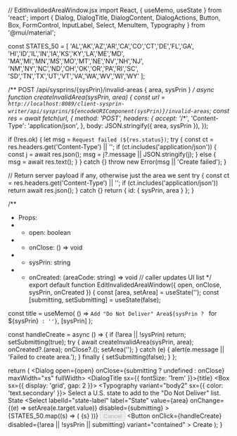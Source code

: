 // EditInvalidedAreaWindow.jsx
import React, { useMemo, useState } from 'react';
import {
  Dialog, DialogTitle, DialogContent, DialogActions,
  Button, Box, FormControl, InputLabel, Select, MenuItem, Typography
} from '@mui/material';

const STATES_50 = [
  'AL','AK','AZ','AR','CA','CO','CT','DE','FL','GA',
  'HI','ID','IL','IN','IA','KS','KY','LA','ME','MD',
  'MA','MI','MN','MS','MO','MT','NE','NV','NH','NJ',
  'NM','NY','NC','ND','OH','OK','OR','PA','RI','SC',
  'SD','TN','TX','UT','VT','VA','WA','WV','WI','WY'
];

/** POST /api/sysprins/{sysPrin}/invalid-areas  { area, sysPrin } */
async function createInvalidArea(sysPrin, area) {
  const url = `http://localhost:8089/client-sysprin-writer/api/sysprins/${encodeURIComponent(sysPrin)}/invalid-areas`;
  const res = await fetch(url, {
    method: 'POST',
    headers: {
      accept: '*/*',
      'Content-Type': 'application/json',
    },
    body: JSON.stringify({ area, sysPrin }),
  });

  if (!res.ok) {
    let msg = `Request failed (${res.status})`;
    try {
      const ct = res.headers.get('Content-Type') || '';
      if (ct.includes('application/json')) {
        const j = await res.json();
        msg = j?.message || JSON.stringify(j);
      } else {
        msg = await res.text();
      }
    } catch {}
    throw new Error(msg || 'Create failed');
  }

  // Return server payload if any, otherwise just the area we sent
  try {
    const ct = res.headers.get('Content-Type') || '';
    if (ct.includes('application/json')) return await res.json();
  } catch {}
  return { id: { sysPrin, area } };
}

/**
 * Props:
 * - open: boolean
 * - onClose: () => void
 * - sysPrin: string
 * - onCreated: (areaCode: string) => void   // caller updates UI list
 */
export default function EditInvalidedAreaWindow({ open, onClose, sysPrin, onCreated }) {
  const [area, setArea] = useState('');
  const [submitting, setSubmitting] = useState(false);

  const title = useMemo(
    () => `Add "Do Not Deliver" Area${sysPrin ? ` for ${sysPrin}` : ''}`,
    [sysPrin]
  );

  const handleCreate = async () => {
    if (!area || !sysPrin) return;
    setSubmitting(true);
    try {
      await createInvalidArea(sysPrin, area);
      onCreated?.(area);
      onClose?.();
      setArea('');
    } catch (e) {
      alert(e.message || 'Failed to create area.');
    } finally {
      setSubmitting(false);
    }
  };

  return (
    <Dialog open={open} onClose={submitting ? undefined : onClose} maxWidth="xs" fullWidth>
      <DialogTitle sx={{ fontSize: '1rem' }}>{title}</DialogTitle>
      <DialogContent dividers>
        <Box sx={{ display: 'grid', gap: 2 }}>
          <Typography variant="body2" sx={{ color: 'text.secondary' }}>
            Select a U.S. state to add to the "Do Not Deliver" list.
          </Typography>
          <FormControl fullWidth size="small">
            <InputLabel id="state-label">State</InputLabel>
            <Select
              labelId="state-label"
              label="State"
              value={area}
              onChange={(e) => setArea(e.target.value)}
              disabled={submitting}
            >
              {STATES_50.map((s) => (
                <MenuItem key={s} value={s}>{s}</MenuItem>
              ))}
            </Select>
          </FormControl>
        </Box>
      </DialogContent>
      <DialogActions>
        <Button onClick={onClose} disabled={submitting}>Cancel</Button>
        <Button
          onClick={handleCreate}
          disabled={!area || !sysPrin || submitting}
          variant="contained"
        >
          Create
        </Button>
      </DialogActions>
    </Dialog>
  );
}
